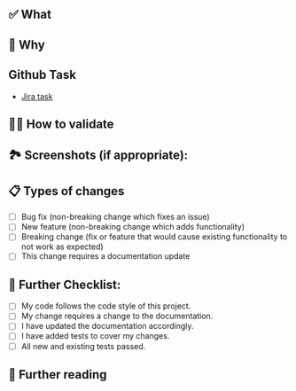 ## ✅ What

<!-- A brief description of the changes in this PR. -->

## 🤔 Why

<!-- A brief description of the reason for these changes. -->

## Github Task
- [Jira task](<link>)

  
## 👩‍🔬 How to validate

<!-- Step-by-step instructions for how reviewers can verify these changes work as expected. -->

## 🏞️ Screenshots (if appropriate):

<!-- This is especially useful for UI/UX updates, bug fixes, or any feature that impacts the user interface. -->

## 📋 Types of changes

<!--- What types of changes does your code introduce? Put an `x` in all the boxes that apply: -->

- [ ] Bug fix (non-breaking change which fixes an issue)
- [ ] New feature (non-breaking change which adds functionality)
- [ ] Breaking change (fix or feature that would cause existing functionality to not work as expected)
- [ ] This change requires a documentation update

## 🔖 Further Checklist:

<!--- Go over all the following points, and put an `x` in all the boxes that apply. -->
<!--- If you're unsure about any of these, don't hesitate to ask. We're here to help! -->

- [ ] My code follows the code style of this project.
- [ ] My change requires a change to the documentation.
- [ ] I have updated the documentation accordingly.
- [ ] I have added tests to cover my changes.
- [ ] All new and existing tests passed.

## 🔖 Further reading


